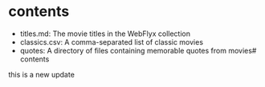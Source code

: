 # contents

- titles.md: The movie titles in the WebFlyx collection
- classics.csv: A comma-separated list of classic movies
- quotes: A directory of files containing memorable quotes from movies# contents

this is a new update

